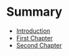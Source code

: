 # Summary

* [Introduction](README.md)
* [First Chapter](chapter1.md)
* [Second Chapter](aritcle-1.md)

